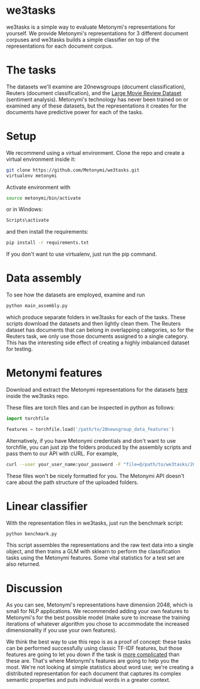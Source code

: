 # we3tasks

we3tasks is a simple way to evaluate Metonymi's representations for yourself. We provide Metonymi's representations
for 3 different document corpuses and we3tasks builds a simple classifier on top of the representations
for each document corpus.

# The tasks

The datasets we'll examine are 20newsgroups (document classification), Reuters (document classification), and the
[Large Movie Review Dataset](http://ai.stanford.edu/~amaas/data/sentiment/) (sentiment analysis). Metonymi's technology has never been trained on or examined any of these datasets, but the representations it creates for the documents have predictive power for each of the tasks.

# Setup

We recommend using a virtual environment. Clone the repo and create a virtual environment inside it:

``` bash
git clone https://github.com/Metonymi/we3tasks.git
virtualenv metonymi
```

Activate environment with

``` bash
source metonymi/bin/activate
```

or in Windows:

``` bash
Scripts\activate
```

 and then install the requirements:

 ```bash
 pip install -r requirements.txt
 ```

 If you don't want to use virtualenv, just run the pip command.

 # Data assembly

 To see how the datasets are employed, examine and run

 ``` bash
 python main_assembly.py
 ```

 which produce separate folders in we3tasks for each of the tasks. These scripts download the datasets and then
 lightly clean them. The Reuters dataset has documents that can belong in overlapping categories, so for the Reuters
 task, we only use those documents assigned to a single category. This has the interesting side effect of creating a highly
 imbalanced dataset for testing.

 # Metonymi features

Download and extract the Metonymi representations for the datasets [here](https://s3-us-west-2.amazonaws.com/metonymipublic/we3tasks_features12.tar.gz) inside the we3tasks repo.

These files are torch files and can be inspected in python as follows:

```python
import torchfile

features = torchfile.load('/path/to/20newsgroup_data_features')
```

Alternatively, if you have Metonymi credentials and don't want to use torchfile,
you can just zip the folders produced by the assembly scripts and pass them to our API with cURL. For example,

```bash
curl --user your_user_name:your_password -F "file=@/path/to/we3tasks/20newsgroups.zip" -F "title=20newsgroup" https://api.metonymi.ai/process/uploads/upload_file
```

These files won't be nicely formatted for you. The Metonymi API doesn't care about the path structure of the uploaded folders.

# Linear classifier

With the representation files in we3tasks, just run the benchmark script:

```bash
python benchmark.py
```

This script assembles the representations and the raw text data into a single object, and then trains a GLM with sklearn
to perform the classification tasks using the Metonymi features. Some vital statistics for a test set are also returned.

# Discussion

As you can see, Metonymi's representations have dimension 2048, which is small for NLP applications. We recommended adding
your own features to Metonymi's for the best possible model (make sure to increase the training iterations of whatever
algorithm you chose to accommodate the increased dimensionality if you use your own features).

We think the best way to use this repo is as a proof of concept: these tasks can be performed successfully using classic TF-IDF
features, but those features are going to let you down if the task is [more complicated](https://github.com/niderhoff/nlp-datasets) than these are. That's where Metonymi's features are going to help you the most. We're not looking at simple statistics about word use; we're creating a distributed representation for each document that captures its complex semantic properties and puts individual words in a greater context.
